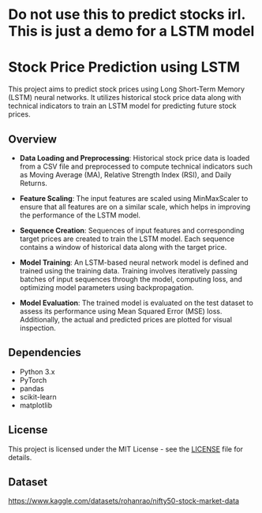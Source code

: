 # Do not use this to predict stocks irl. This is just a demo for a LSTM model

# Stock Price Prediction using LSTM

This project aims to predict stock prices using Long Short-Term Memory (LSTM) neural networks. It utilizes historical stock price data along with technical indicators to train an LSTM model for predicting future stock prices.

## Overview

- **Data Loading and Preprocessing**: Historical stock price data is loaded from a CSV file and preprocessed to compute technical indicators such as Moving Average (MA), Relative Strength Index (RSI), and Daily Returns.

- **Feature Scaling**: The input features are scaled using MinMaxScaler to ensure that all features are on a similar scale, which helps in improving the performance of the LSTM model.

- **Sequence Creation**: Sequences of input features and corresponding target prices are created to train the LSTM model. Each sequence contains a window of historical data along with the target price.

- **Model Training**: An LSTM-based neural network model is defined and trained using the training data. Training involves iteratively passing batches of input sequences through the model, computing loss, and optimizing model parameters using backpropagation.

- **Model Evaluation**: The trained model is evaluated on the test dataset to assess its performance using Mean Squared Error (MSE) loss. Additionally, the actual and predicted prices are plotted for visual inspection.

## Dependencies

- Python 3.x
- PyTorch
- pandas
- scikit-learn
- matplotlib

## License

This project is licensed under the MIT License - see the [LICENSE](LICENSE) file for details.

## Dataset
https://www.kaggle.com/datasets/rohanrao/nifty50-stock-market-data
